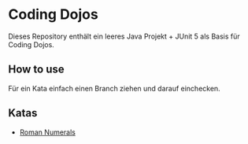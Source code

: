 # Coding Dojos

Dieses Repository enthält ein leeres Java Projekt + JUnit 5 als Basis für Coding Dojos.

## How to use

Für ein Kata einfach einen Branch ziehen und darauf einchecken.

## Katas

* [Roman Numerals](https://codingdojo.org/kata/RomanNumerals/)
